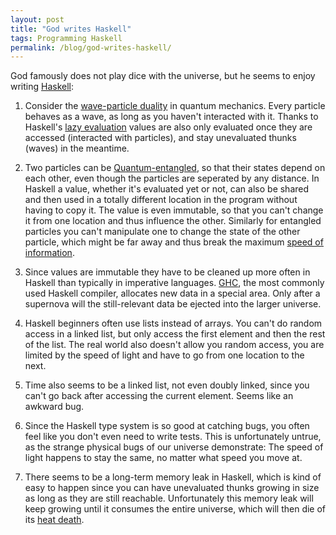 ```yaml
---
layout: post
title: "God writes Haskell"
tags: Programming Haskell
permalink: /blog/god-writes-haskell/
---
```


God famously does not play dice with the universe, but he seems to enjoy writing [Haskell](https://www.haskell.org/):
<!--more-->

1. Consider the [wave-particle duality](https://en.wikipedia.org/wiki/Wave%E2%80%93particle_duality) in quantum mechanics. Every particle behaves as a wave, as long as you haven't interacted with it. Thanks to Haskell's [lazy evaluation](https://wiki.haskell.org/Lazy_evaluation) values are also only evaluated once they are accessed (interacted with particles), and stay unevaluated thunks (waves) in the meantime.

2. Two particles can be [Quantum-entangled](https://en.wikipedia.org/wiki/Quantum_entanglement), so that their states depend on each other, even though the particles are seperated by any distance. In Haskell a value, whether it's evaluated yet or not, can also be shared and then used in a totally different location in the program without having to copy it. The value is even immutable, so that you can't change it from one location and thus influence the other. Similarly for entangled particles you can't manipulate one to change the state of the other particle, which might be far away and thus break the maximum [speed of information](https://en.wikipedia.org/wiki/Speed_of_light).

3. Since values are immutable they have to be cleaned up more often in Haskell than typically in imperative languages. [GHC](https://www.haskell.org/ghc/), the most commonly used Haskell compiler, allocates new data in a special area. Only after a supernova will the still-relevant data be ejected into the larger universe.

4. Haskell beginners often use lists instead of arrays. You can't do random access in a linked list, but only access the first element and then the rest of the list. The real world also doesn't allow you random access, you are limited by the speed of light and have to go from one location to the next.

5. Time also seems to be a linked list, not even doubly linked, since you can't go back after accessing the current element. Seems like an awkward bug.

6. Since the Haskell type system is so good at catching bugs, you often feel like you don't even need to write tests. This is unfortunately untrue, as the strange physical bugs of our universe demonstrate: The speed of light happens to stay the same, no matter what speed you move at.

7. There seems to be a long-term memory leak in Haskell, which is kind of easy to happen since you can have unevaluated thunks growing in size as long as they are still reachable. Unfortunately this memory leak will keep growing until it consumes the entire universe, which will then die of its [heat death](https://en.wikipedia.org/wiki/Heat_death_of_the_universe).
